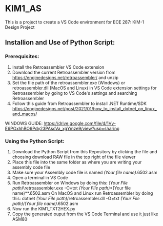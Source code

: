 # KIM1_AS
This is a project to create a VS Code environment for ECE 287: KIM-1 Design Project

## Installion and Use of Python Script:
### Prerequisites: 
1. Install the Retroassembler VS Code extension
2. Download the current Retroassembler version from https://enginedesigns.net/retroassembler/ and unzip
3. Set the file path of the retroassembler.exe (Windows) or retroassembler.dll (MacOS and Linux) in VS Code extension settings for Retroassembler by going to VS Code's settings and searching Retroassembler
4. Follow this guide from Retroassembler to install .NET Runtime/SDK https://enginedesigns.net/post/2021/01/how_to_install_dotnet_on_linux_and_macos/

WINDOWS GUIDE: https://drive.google.com/file/d/1Vy-E6POxhhBO9Pdy23PAscVa_xgYmze9/view?usp=sharing

### Using the Python Script:
1. Download the Python Script from this Repository by clicking the file and choosing download RAW file in the top right of the file viewer
2. Place this file into the same folder as where you are writing your assembly code file
3. Make sure your Assembly code file is named *(Your file name)*.6502.asm
4. Open a terminal in VS Code
5. Run Retroassembler on Windows by doing this: *(Your File path)*\retroassembler.exe -O=txt *(Your File path)*\*(Your file name)**.6502.asm
   On MacOS and Linux run Retroassembler by doing this: dotnet *(Your File path)*/retroassembler.dll -O=txt *(Your File path)*/*(Your file name)*.6502.asm
6. Now run the KIM1_TXT2HEX.py
7. Copy the generated ouput from the VS Code Terminal and use it just like ASM80
